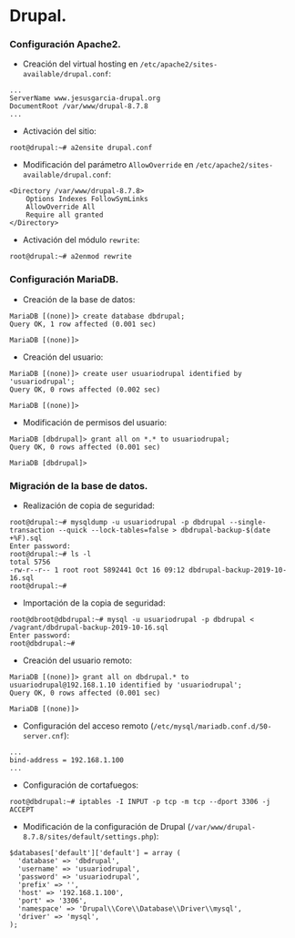 # Drupal.
### Configuración Apache2.
- Creación del virtual hosting en `/etc/apache2/sites-available/drupal.conf`:
~~~
...
ServerName www.jesusgarcia-drupal.org
DocumentRoot /var/www/drupal-8.7.8
...
~~~

- Activación del sitio:
~~~
root@drupal:~# a2ensite drupal.conf
~~~

- Modificación del parámetro `AllowOverride` en `/etc/apache2/sites-available/drupal.conf`:
~~~
<Directory /var/www/drupal-8.7.8>
	Options Indexes FollowSymLinks
	AllowOverride All
	Require all granted
</Directory>
~~~

- Activación del módulo `rewrite`:
~~~
root@drupal:~# a2enmod rewrite
~~~

### Configuración MariaDB.
- Creación de la base de datos:
~~~
MariaDB [(none)]> create database dbdrupal;
Query OK, 1 row affected (0.001 sec)

MariaDB [(none)]>
~~~

- Creación del usuario:
~~~
MariaDB [(none)]> create user usuariodrupal identified by 'usuariodrupal';
Query OK, 0 rows affected (0.002 sec)

MariaDB [(none)]>
~~~

- Modificación de permisos del usuario:
~~~
MariaDB [dbdrupal]> grant all on *.* to usuariodrupal;
Query OK, 0 rows affected (0.001 sec)

MariaDB [dbdrupal]> 
~~~

### Migración de la base de datos.
- Realización de copia de seguridad:
~~~
root@drupal:~# mysqldump -u usuariodrupal -p dbdrupal --single-transaction --quick --lock-tables=false > dbdrupal-backup-$(date +%F).sql
Enter password: 
root@drupal:~# ls -l
total 5756
-rw-r--r-- 1 root root 5892441 Oct 16 09:12 dbdrupal-backup-2019-10-16.sql
root@drupal:~# 
~~~

- Importación de la copia de seguridad:
~~~
root@dbroot@dbdrupal:~# mysql -u usuariodrupal -p dbdrupal < /vagrant/dbdrupal-backup-2019-10-16.sql
Enter password: 
root@dbdrupal:~# 
~~~

- Creación del usuario remoto:
~~~
MariaDB [(none)]> grant all on dbdrupal.* to usuariodrupal@192.168.1.10 identified by 'usuariodrupal';
Query OK, 0 rows affected (0.001 sec)

MariaDB [(none)]> 
~~~

- Configuración del acceso remoto (`/etc/mysql/mariadb.conf.d/50-server.cnf`):
~~~
...
bind-address = 192.168.1.100
...
~~~

- Configuración de cortafuegos:
~~~
root@dbdrupal:~# iptables -I INPUT -p tcp -m tcp --dport 3306 -j ACCEPT
~~~

- Modificación de la configuración de Drupal (`/var/www/drupal-8.7.8/sites/default/settings.php`):
~~~
$databases['default']['default'] = array (
  'database' => 'dbdrupal',
  'username' => 'usuariodrupal',
  'password' => 'usuariodrupal',
  'prefix' => '',
  'host' => '192.168.1.100',
  'port' => '3306',
  'namespace' => 'Drupal\\Core\\Database\\Driver\\mysql',
  'driver' => 'mysql',
);
~~~